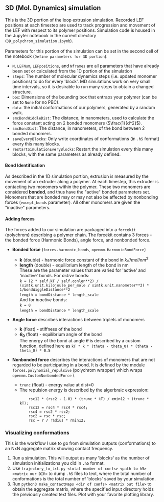 ## 3D (Mol. Dynamics) simulation
This is the 3D portion of the loop extrusion simulation. Recorded LEF positions at each timestep are used to track progression and movement of the LEF with respect to its polymer positions. Simulation code is housed in the Jupyter notebook in the current directory (`3D_polychrom_simulation.ipynb`). \
\
Parameters for this portion of the simulation can be set in the second cell of the notebook (`Define parameters for 3D portion`):
* `N`, `LEFNum`, `LEFpositions`, and `Nframes` are all parameters that have already been set or calculated from the 1D portion of the simulation
* `steps`: The number of molecular dynamics steps (i.e. updated monomer positions) to do for every 'block'. MD simulations work on very small time intervals, so it is desirable to run many steps to obtain a changed structure.
* `box`: Dimensions of the bounding box that entraps your polymer (can be set to `None` for no PBC).
* `data`: the initial conformations of our polymers, generated by a random walk.
* `smcBondWiddleDist`: The distance, in nanometers, used to calculate the force constant acting on 2 bonded monomers ($\frac{1}{d^2}$).
* `smcBondDist`: The distance, in nanometers, of the bond between 2 bonded monomers.
* `saveEveryBlocks`: Only write coordinates of conformations (in `.h5` format) every this many blocks.
* `restartSimulationEveryBlocks`: Restart the simulation every this many blocks, with the same parameters as already defined.
#### Bond Identification
As described in the 1D simulation portion, extrusion is measured by the movement of an extruder along a polymer. At each timestep, this extruder is contacting two monomers within the polymer. These two monomers are considered **bonded**, and thus have the "active" bonded parameters set. Monomers that are bonded may or may not also be affected by nonbonding forces (`except_bonds` parameter). All other monomers are given the "inactive" parameters.
#### Adding forces
The forces added to our simulation are packaged into a `forcekit` (polychrom) describing a polymer chain. The forcekit contains 3 forces - the bonded force (Harmonic Bonds), angle force, and nonbonded force. 
* **Bonded force** (`forces.harmonic_bonds`, `openmm.HarmonicBondForce`) 
  * **k** (double) - harmonic force constant of the bond in $kJ/mol/nm^2$ 
  * **length** (double) - equilibrium length of the bond in nm
  \
These are the parameter values that are varied for 'active' and 'inactive' bonds. For *active* bonds: \
  `k = (2 * self.kT / self.conlen**2) / (simtk.unit.kilojoule_per_mole / simtk.unit.nanometer**2) * 1/bondWiggleDistance**2` \
  `length = bondDistance * length_scale` \
And for *inactive* bonds: \
  `k = 0` \
  `length = bondDistance * length_scale`

* **Angle force** describes interactions between triplets of monomers
  * **k** (float) - stiffness of the bond
  * **$\theta_0$** (float) - equilibrium angle of the bond \
  The energy of the bond at angle $\theta$ is described by a custom function, defined here as `kT * k * (theta - theta_0) * (theta - theta_0) * 0.5`

* **Nonbonded force** describes the interactions of monomers that are not regarded to be participating in a bond. It is defined by the module `forces.polynomial_repulsive` (polychrom wrapper) which wraps `openmm.CustomNonbondedForce` \
  * `trunc` (float) - energy value at dist=0
  * The repulsion energy is described by the algerbraic expression:
    ```
        rsc12 * (rsc2 - 1.0) * (trunc * kT) / emin12 + (trunc * kT);
        rsc12 = rsc4 * rsc4 * rsc4;
        rsc4 = rsc2 * rsc2;
        rsc2 = rsc * rsc;
        rsc = r / radius * rmin12;
    ```
### Visualizing conformations
This is the workflow I use to go from simulation outputs (conformations) to an NxN aggregate matrix showing contact frequency.
1. Run a simulation. This will output as many 'blocks' as the number of simulation initializations you did in `.h5` format.
2. Use `trajectory_to_txt.py <total number of confs> <path to h5> <matrix our DIR>` to dump `.h5` files to text, where the total number of conformations is the total number of 'blocks' saved by your simulation.
3. Run `python3 make_contactMaps <dir of confs> <matrix out file>` to obtain the aggregate matrix, where the specified input directory holds the previously created text files. Plot with your favorite plotting library.
